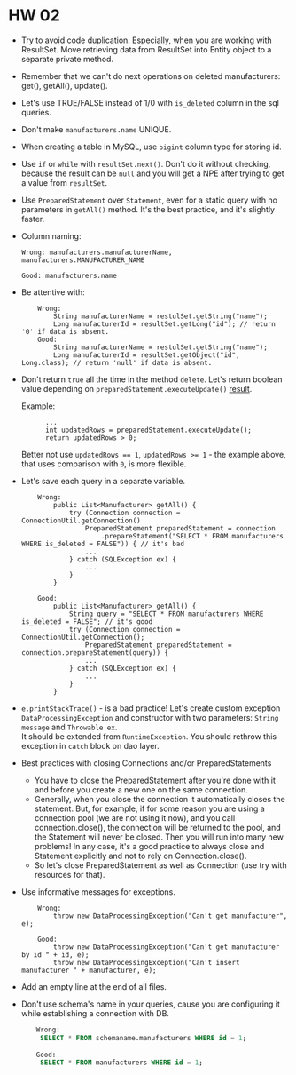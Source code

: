 # HW 02

* Try to avoid code duplication. Especially, when you are working with ResultSet.
  Move retrieving data from ResultSet into Entity object to a separate private method.

* Remember that we can't do next operations on deleted manufacturers: get(), getAll(), update().

* Let's use TRUE/FALSE instead of 1/0 with `is_deleted` column in the sql queries.

* Don't make `manufacturers.name` UNIQUE.

* When creating a table in MySQL, use `bigint` column type for storing id.

* Use `if` or `while` with `resultSet.next()`. Don't do it without checking,
  because the result can be `null` and you will get a NPE after trying to get a value from `resultSet`.
  
* Use `PreparedStatement` over `Statement`, even for a static query with no parameters in `getAll()` method. It's the best practice, and it's slightly faster.

* Column naming:
    ```
    Wrong: manufacturers.manufacturerName, manufacturers.MANUFACTURER_NAME
    
    Good: manufacturers.name
    ```

* Be attentive with:
    ```
        Wrong:
            String manufacturerName = restulSet.getString("name");
            Long manufacturerId = resultSet.getLong("id"); // return '0' if data is absent.
        Good:
            String manufacturerName = restulSet.getString("name");
            Long manufacturerId = resultSet.getObject("id", Long.class); // return 'null' if data is absent.
    ```

* Don't return `true` all the time in the method `delete`.
  Let's return boolean value depending on `preparedStatement.executeUpdate()` [result](https://docs.oracle.com/javase/7/docs/api/java/sql/Statement.html#executeUpdate(java.lang.String)).

  Example:
  ```
        ...
        int updatedRows = preparedStatement.executeUpdate();
        return updatedRows > 0;
  ```
  Better not use `updatedRows == 1`, `updatedRows >= 1` - the example above, that uses comparison with `0`, is more flexible.

* Let's save each query in a separate variable.
    ```
        Wrong:
            public List<Manufacturer> getAll() {
                try (Connection connection = ConnectionUtil.getConnection()
                    PreparedStatement preparedStatement = connection
                        .prepareStatement("SELECT * FROM manufacturers WHERE is_deleted = FALSE")) { // it's bad
                    ...
                } catch (SQLException ex) {
                    ...
                }
            }
            
        Good:
            public List<Manufacturer> getAll() {
                String query = "SELECT * FROM manufacturers WHERE is_deleted = FALSE"; // it's good
                try (Connection connection = ConnectionUtil.getConnection();
                    PreparedStatement preparedStatement = connection.prepareStatement(query)) {
                    ...
                } catch (SQLException ex) {
                    ...
                }
            }
    ```

* `e.printStackTrace()` - is a bad practice! Let's create custom exception `DataProcessingException`
  and constructor with two parameters: `String message` and `Throwable ex`.  
  It should be extended from `RuntimeException`. You should rethrow this exception in `catch` block on dao layer.

* Best practices with closing Connections and/or PreparedStatements
    - You have to close the PreparedStatement after you're done with it and before you create a new one on the same connection.
    - Generally, when you close the connection it automatically closes the statement.
      But, for example, if for some reason you are using a connection pool (we are not using it now),
      and you call connection.close(), the connection will be returned to the pool,
      and the Statement will never be closed. Then you will run into many new problems!
      In any case, it's a good practice to always close and Statement explicitly and not to rely on Connection.close().
    - So let's close PreparedStatement as well as Connection (use try with resources for that).


* Use informative messages for exceptions.
    ```
        Wrong:
            throw new DataProcessingException("Can't get manufacturer", e);
            
        Good:
            throw new DataProcessingException("Can't get manufacturer by id " + id, e);
            throw new DataProcessingException("Can't insert manufacturer " + manufacturer, e);
    ``` 

* Add an empty line at the end of all files.

* Don't use schema's name in your queries, cause you are configuring it while establishing a connection with DB.
```sql     
       Wrong:
        SELECT * FROM schemaname.manufacturers WHERE id = 1;                     
             
       Good:
        SELECT * FROM manufacturers WHERE id = 1;
```           
